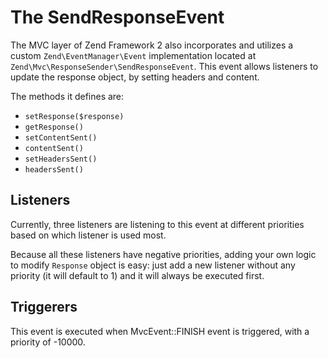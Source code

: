 # The SendResponseEvent

The MVC layer of Zend Framework 2 also incorporates and utilizes a custom `Zend\EventManager\Event`
implementation located at `Zend\Mvc\ResponseSender\SendResponseEvent`. This event allows listeners
to update the response object, by setting headers and content.

The methods it defines are:

- `setResponse($response)`
- `getResponse()`
- `setContentSent()`
- `contentSent()`
- `setHeadersSent()`
- `headersSent()`

## Listeners

Currently, three listeners are listening to this event at different priorities based on which
listener is used most.

Because all these listeners have negative priorities, adding your own logic to modify `Response`
object is easy: just add a new listener without any priority (it will default to 1) and it will
always be executed first.

## Triggerers

This event is executed when MvcEvent::FINISH event is triggered, with a priority of -10000.
